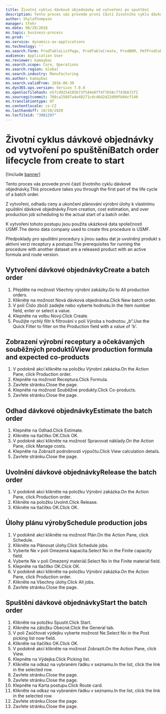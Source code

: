 ```yaml
---
title: Životní cyklus dávkové objednávky od vytvoření po spuštění
description: Tento proces vás provede první částí životního cyklu dávkové objednávky.
author: ShylaThompson
manager: tfehr
ms.date: 08/29/2018
ms.topic: business-process
ms.prod: ''
ms.service: dynamics-ax-applications
ms.technology: ''
ms.search.form: ProdTableListPage, ProdTableCreate, ProdBOM, PmfProdCoBy, ProdParmCostEstimation, ProdCalcTrans, ProdParmRelease, ProdSchedule, ProdRouteJob, ProdParmStartUp, ProdJournalTransBOM, ProdJournalTransRoute
audience: Application User
ms.reviewer: kamaybac
ms.search.scope: Core, Operations
ms.search.region: Global
ms.search.industry: Manufacturing
ms.author: kamaybac
ms.search.validFrom: 2016-06-30
ms.dyn365.ops.version: Version 7.0.0
ms.openlocfilehash: e57cd9254185b73f544e8ff4f7658cf743b672f2
ms.sourcegitcommit: 708ca25687a4e48271cdcd6d2d22d99fb94cf140
ms.translationtype: HT
ms.contentlocale: cs-CZ
ms.lasthandoff: 10/10/2020
ms.locfileid: "3981297"
---
```

# <a name="batch-order-lifecycle-from-create-to-start"></a><span data-ttu-id="5d13d-103">Životní cyklus dávkové objednávky od vytvoření po spuštění</span><span class="sxs-lookup"><span data-stu-id="5d13d-103">Batch order lifecycle from create to start</span></span>

[!include [banner](../../includes/banner.md)]

<span data-ttu-id="5d13d-104">Tento proces vás provede první částí životního cyklu dávkové objednávky.</span><span class="sxs-lookup"><span data-stu-id="5d13d-104">This procedure takes you through the first part of the life cycle of a batch order.</span></span>

<span data-ttu-id="5d13d-105">Z vytvoření, odhadu ceny a ukončení plánování výrobní úlohy k vlastnímu spuštění dávkové objednávky.</span><span class="sxs-lookup"><span data-stu-id="5d13d-105">From creation, cost estimation, and over production job scheduling to the actual start of a batch order.</span></span>



<span data-ttu-id="5d13d-106">K vytvoření tohoto postupu jsou použita ukázková data společnosti USMF.</span><span class="sxs-lookup"><span data-stu-id="5d13d-106">The demo data company used to create this procedure is USMF.</span></span> 



<span data-ttu-id="5d13d-107">Předpoklady pro spuštění procedury s jinou sadou dat je uvolněný produkt s aktivní verzí receptury a postupu.</span><span class="sxs-lookup"><span data-stu-id="5d13d-107">The prerequisites for running the procedure with another dataset are a released product with an active formula and route version.</span></span>


## <a name="create-a-batch-order"></a><span data-ttu-id="5d13d-108">Vytvoření dávkové objednávky</span><span class="sxs-lookup"><span data-stu-id="5d13d-108">Create a batch order</span></span>
1. <span data-ttu-id="5d13d-109">Přejděte na možnost Všechny výrobní zakázky.</span><span class="sxs-lookup"><span data-stu-id="5d13d-109">Go to All production orders.</span></span>
2. <span data-ttu-id="5d13d-110">Klikněte na možnost Nová dávková objednávka.</span><span class="sxs-lookup"><span data-stu-id="5d13d-110">Click New batch order.</span></span>
3. <span data-ttu-id="5d13d-111">V poli Číslo zboží zadejte nebo vyberte hodnotu.</span><span class="sxs-lookup"><span data-stu-id="5d13d-111">In the Item number field, enter or select a value.</span></span>
4. <span data-ttu-id="5d13d-112">Klepněte na volbu Nový.</span><span class="sxs-lookup"><span data-stu-id="5d13d-112">Click Create.</span></span>
5. <span data-ttu-id="5d13d-113">Použijte rychlý filtr k filtrování v poli Výroba s hodnotou „b“.</span><span class="sxs-lookup"><span data-stu-id="5d13d-113">Use the Quick Filter to filter on the Production field with a value of 'b'.</span></span>

## <a name="view-production-formula-and-expected-co-products"></a><span data-ttu-id="5d13d-114">Zobrazení výrobní receptury a očekávaných souběžných produktů</span><span class="sxs-lookup"><span data-stu-id="5d13d-114">View production formula and expected co-products</span></span>
1. <span data-ttu-id="5d13d-115">V podokně akcí klikněte na položku Výrobní zakázka.</span><span class="sxs-lookup"><span data-stu-id="5d13d-115">On the Action Pane, click Production order.</span></span>
2. <span data-ttu-id="5d13d-116">Klepněte na možnost Receptura.</span><span class="sxs-lookup"><span data-stu-id="5d13d-116">Click Formula.</span></span>
3. <span data-ttu-id="5d13d-117">Zavřete stránku.</span><span class="sxs-lookup"><span data-stu-id="5d13d-117">Close the page.</span></span>
4. <span data-ttu-id="5d13d-118">Klepněte na možnost Souběžné produkty.</span><span class="sxs-lookup"><span data-stu-id="5d13d-118">Click Co-products.</span></span>
5. <span data-ttu-id="5d13d-119">Zavřete stránku.</span><span class="sxs-lookup"><span data-stu-id="5d13d-119">Close the page.</span></span>

## <a name="estimate-the-batch-order"></a><span data-ttu-id="5d13d-120">Odhad dávkové objednávky</span><span class="sxs-lookup"><span data-stu-id="5d13d-120">Estimate the batch order</span></span>
1. <span data-ttu-id="5d13d-121">Klepněte na Odhad.</span><span class="sxs-lookup"><span data-stu-id="5d13d-121">Click Estimate.</span></span>
2. <span data-ttu-id="5d13d-122">Klikněte na tlačítko OK.</span><span class="sxs-lookup"><span data-stu-id="5d13d-122">Click OK.</span></span>
3. <span data-ttu-id="5d13d-123">V podokně akcí klikněte na možnost Spravovat náklady.</span><span class="sxs-lookup"><span data-stu-id="5d13d-123">On the Action Pane, click Manage costs.</span></span>
4. <span data-ttu-id="5d13d-124">Klepněte na Zobrazit podrobnosti výpočtu.</span><span class="sxs-lookup"><span data-stu-id="5d13d-124">Click View calculation details.</span></span>
5. <span data-ttu-id="5d13d-125">Zavřete stránku.</span><span class="sxs-lookup"><span data-stu-id="5d13d-125">Close the page.</span></span>

## <a name="release-the-batch-order"></a><span data-ttu-id="5d13d-126">Uvolnění dávkové objednávky</span><span class="sxs-lookup"><span data-stu-id="5d13d-126">Release the batch order</span></span>
1. <span data-ttu-id="5d13d-127">V podokně akcí klikněte na položku Výrobní zakázka.</span><span class="sxs-lookup"><span data-stu-id="5d13d-127">On the Action Pane, click Production order.</span></span>
2. <span data-ttu-id="5d13d-128">Klikněte na položku Uvolnit.</span><span class="sxs-lookup"><span data-stu-id="5d13d-128">Click Release.</span></span>
3. <span data-ttu-id="5d13d-129">Klikněte na tlačítko OK.</span><span class="sxs-lookup"><span data-stu-id="5d13d-129">Click OK.</span></span>

## <a name="schedule-production-jobs"></a><span data-ttu-id="5d13d-130">Úlohy plánu výroby</span><span class="sxs-lookup"><span data-stu-id="5d13d-130">Schedule production jobs</span></span>
1. <span data-ttu-id="5d13d-131">V podokně akcí klikněte na možnost Plán.</span><span class="sxs-lookup"><span data-stu-id="5d13d-131">On the Action Pane, click Schedule.</span></span>
2. <span data-ttu-id="5d13d-132">Klikněte na Plánovat úlohy.</span><span class="sxs-lookup"><span data-stu-id="5d13d-132">Click Schedule jobs.</span></span>
3. <span data-ttu-id="5d13d-133">Vyberte Ne v poli Omezená kapacita.</span><span class="sxs-lookup"><span data-stu-id="5d13d-133">Select No in the Finite capacity field.</span></span>
4. <span data-ttu-id="5d13d-134">Vyberte Ne v poli Omezený materiál.</span><span class="sxs-lookup"><span data-stu-id="5d13d-134">Select No in the Finite material field.</span></span>
5. <span data-ttu-id="5d13d-135">Klepněte na tlačítko OK.</span><span class="sxs-lookup"><span data-stu-id="5d13d-135">Click OK.</span></span>
6. <span data-ttu-id="5d13d-136">V podokně akcí klikněte na položku Výrobní zakázka.</span><span class="sxs-lookup"><span data-stu-id="5d13d-136">On the Action Pane, click Production order.</span></span>
7. <span data-ttu-id="5d13d-137">Klikněte na Všechny úlohy.</span><span class="sxs-lookup"><span data-stu-id="5d13d-137">Click All jobs.</span></span>
8. <span data-ttu-id="5d13d-138">Zavřete stránku.</span><span class="sxs-lookup"><span data-stu-id="5d13d-138">Close the page.</span></span>

## <a name="start-the-batch-order"></a><span data-ttu-id="5d13d-139">Spuštění dávkové objednávky</span><span class="sxs-lookup"><span data-stu-id="5d13d-139">Start the batch order</span></span>
1. <span data-ttu-id="5d13d-140">Klikněte na položku Spustit.</span><span class="sxs-lookup"><span data-stu-id="5d13d-140">Click Start.</span></span>
2. <span data-ttu-id="5d13d-141">Klikněte na záložku Obecné.</span><span class="sxs-lookup"><span data-stu-id="5d13d-141">Click the General tab.</span></span>
3. <span data-ttu-id="5d13d-142">V poli Zaúčtovat výdejku vyberte možnost Ne.</span><span class="sxs-lookup"><span data-stu-id="5d13d-142">Select No in the Post picking list now field.</span></span>
4. <span data-ttu-id="5d13d-143">Klikněte na tlačítko OK.</span><span class="sxs-lookup"><span data-stu-id="5d13d-143">Click OK.</span></span>
5. <span data-ttu-id="5d13d-144">V podokně akcí klikněte na možnost Zobrazit.</span><span class="sxs-lookup"><span data-stu-id="5d13d-144">On the Action Pane, click View.</span></span>
6. <span data-ttu-id="5d13d-145">Klepněte na Výdejka.</span><span class="sxs-lookup"><span data-stu-id="5d13d-145">Click Picking list.</span></span>
7. <span data-ttu-id="5d13d-146">Klikněte na odkaz na vybraném řádku v seznamu.</span><span class="sxs-lookup"><span data-stu-id="5d13d-146">In the list, click the link in the selected row.</span></span>
8. <span data-ttu-id="5d13d-147">Zavřete stránku.</span><span class="sxs-lookup"><span data-stu-id="5d13d-147">Close the page.</span></span>
9. <span data-ttu-id="5d13d-148">Zavřete stránku.</span><span class="sxs-lookup"><span data-stu-id="5d13d-148">Close the page.</span></span>
10. <span data-ttu-id="5d13d-149">Klepněte na Karta postupu.</span><span class="sxs-lookup"><span data-stu-id="5d13d-149">Click Route card.</span></span>
11. <span data-ttu-id="5d13d-150">Klikněte na odkaz na vybraném řádku v seznamu.</span><span class="sxs-lookup"><span data-stu-id="5d13d-150">In the list, click the link in the selected row.</span></span>
12. <span data-ttu-id="5d13d-151">Zavřete stránku.</span><span class="sxs-lookup"><span data-stu-id="5d13d-151">Close the page.</span></span>
13. <span data-ttu-id="5d13d-152">Zavřete stránku.</span><span class="sxs-lookup"><span data-stu-id="5d13d-152">Close the page.</span></span>

